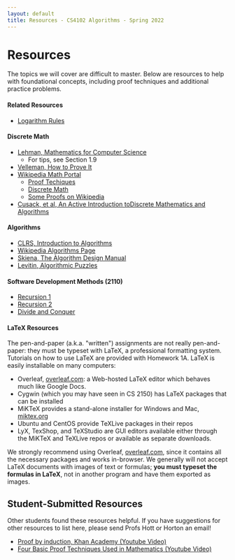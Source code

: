 ```yaml
---
layout: default
title: Resources - CS4102 Algorithms - Spring 2022 
---
```


# Resources

The topics we will cover are difficult to master.  Below are resources to help with foundational concepts, including proof techniques and additional practice problems.

#### Related Resources
- [Logarithm Rules](https://en.wikipedia.org/wiki/List_of_logarithmic_identities)

#### Discrete Math
- [Lehman, Mathematics for Computer Science](pdfs/mcs.pdf)
    - For tips, see Section 1.9
- [Velleman, How to Prove It](https://search.lib.virginia.edu/catalog/u4357637)
- [Wikipedia Math Portal](https://en.wikipedia.org/wiki/Portal:Mathematics)
    - [Proof Techiques](https://en.wikipedia.org/wiki/Mathematical_proof)
    - [Discrete Math](https://en.wikipedia.org/wiki/Discrete_mathematics)
    - [Some Proofs on Wikipedia](https://en.wikipedia.org/wiki/List_of_mathematical_proofs)
- [Cusack, et al, An Active Introduction toDiscrete Mathematics and Algorithms](https://cusack.hope.edu/Notes/Notes/Books/AIDMA/AIDMA.2.7.1.pdf)

#### Algorithms
- [CLRS, Introduction to Algorithms](https://search.lib.virginia.edu/catalog/u6757775)
- [Wikipedia Algorithms Page](https://en.wikipedia.org/wiki/Algorithm)
- [Skiena, The Algorithm Design Manual](https://www.amazon.com/dp/1849967202)
- [Levitin, Algorithmic Puzzles](https://search.lib.virginia.edu/catalog/u7095532)

#### Software Development Methods (2110)
- [Recursion 1](resources/31-recursion.pdf)
- [Recursion 2](resources/32-recursion.pdf)
- [Divide and Conquer](resources/33-divide-and-conquer.pdf)

#### LaTeX Resources
The pen-and-paper (a.k.a. "written") assignments are not really pen-and-paper: they must be typeset with LaTeX, a professional formatting system. Tutorials on how to use LaTeX are provided with Homework 1A. LaTeX is easily installable on many computers: 
- Overleaf, [overleaf.com](http://overleaf.com): a Web-hosted LaTeX editor which behaves much like Google Docs.
- Cygwin (which you may have seen in CS 2150) has LaTeX packages that can be installed
- MiKTeX provides a stand-alone installer for Windows and Mac, [miktex.org](http://miktex.org)
- Ubuntu and CentOS provide TeXLive packages in their repos
- LyX, TexShop, and TeXStudio are GUI editors available either through the MiKTeX and TeXLive repos or available as separate downloads.

We strongly recommend using Overleaf, [overleaf.com](http://overleaf.com), since it contains all the necessary packages and works in-browser. We generally will not accept LaTeX documents with images of text or formulas; **you must typeset the formulas in LaTeX**, not in another program and have them exported as images.


## Student-Submitted Resources

Other students found these resources helpful.  If you have suggestions for other resources to list here, please send Profs Hott or Horton an email!

- [Proof by induction, Khan Academy (Youtube Video)](https://www.youtube.com/watch?v=wblW_M_HVQ8)
- [Four Basic Proof Techniques Used in Mathematics (Youtube Video)](https://www.youtube.com/watch?v=V5tUc-J124s)

